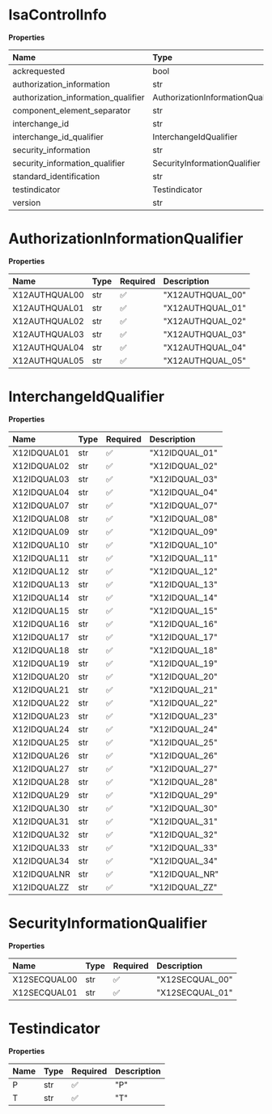 # IsaControlInfo

**Properties**

| Name                                | Type                              | Required | Description |
| :---------------------------------- | :-------------------------------- | :------- | :---------- |
| ackrequested                        | bool                              | ❌       |             |
| authorization_information           | str                               | ❌       |             |
| authorization_information_qualifier | AuthorizationInformationQualifier | ❌       |             |
| component_element_separator         | str                               | ❌       |             |
| interchange_id                      | str                               | ❌       |             |
| interchange_id_qualifier            | InterchangeIdQualifier            | ❌       |             |
| security_information                | str                               | ❌       |             |
| security_information_qualifier      | SecurityInformationQualifier      | ❌       |             |
| standard_identification             | str                               | ❌       |             |
| testindicator                       | Testindicator                     | ❌       |             |
| version                             | str                               | ❌       |             |

# AuthorizationInformationQualifier

**Properties**

| Name          | Type | Required | Description      |
| :------------ | :--- | :------- | :--------------- |
| X12AUTHQUAL00 | str  | ✅       | "X12AUTHQUAL_00" |
| X12AUTHQUAL01 | str  | ✅       | "X12AUTHQUAL_01" |
| X12AUTHQUAL02 | str  | ✅       | "X12AUTHQUAL_02" |
| X12AUTHQUAL03 | str  | ✅       | "X12AUTHQUAL_03" |
| X12AUTHQUAL04 | str  | ✅       | "X12AUTHQUAL_04" |
| X12AUTHQUAL05 | str  | ✅       | "X12AUTHQUAL_05" |

# InterchangeIdQualifier

**Properties**

| Name        | Type | Required | Description    |
| :---------- | :--- | :------- | :------------- |
| X12IDQUAL01 | str  | ✅       | "X12IDQUAL_01" |
| X12IDQUAL02 | str  | ✅       | "X12IDQUAL_02" |
| X12IDQUAL03 | str  | ✅       | "X12IDQUAL_03" |
| X12IDQUAL04 | str  | ✅       | "X12IDQUAL_04" |
| X12IDQUAL07 | str  | ✅       | "X12IDQUAL_07" |
| X12IDQUAL08 | str  | ✅       | "X12IDQUAL_08" |
| X12IDQUAL09 | str  | ✅       | "X12IDQUAL_09" |
| X12IDQUAL10 | str  | ✅       | "X12IDQUAL_10" |
| X12IDQUAL11 | str  | ✅       | "X12IDQUAL_11" |
| X12IDQUAL12 | str  | ✅       | "X12IDQUAL_12" |
| X12IDQUAL13 | str  | ✅       | "X12IDQUAL_13" |
| X12IDQUAL14 | str  | ✅       | "X12IDQUAL_14" |
| X12IDQUAL15 | str  | ✅       | "X12IDQUAL_15" |
| X12IDQUAL16 | str  | ✅       | "X12IDQUAL_16" |
| X12IDQUAL17 | str  | ✅       | "X12IDQUAL_17" |
| X12IDQUAL18 | str  | ✅       | "X12IDQUAL_18" |
| X12IDQUAL19 | str  | ✅       | "X12IDQUAL_19" |
| X12IDQUAL20 | str  | ✅       | "X12IDQUAL_20" |
| X12IDQUAL21 | str  | ✅       | "X12IDQUAL_21" |
| X12IDQUAL22 | str  | ✅       | "X12IDQUAL_22" |
| X12IDQUAL23 | str  | ✅       | "X12IDQUAL_23" |
| X12IDQUAL24 | str  | ✅       | "X12IDQUAL_24" |
| X12IDQUAL25 | str  | ✅       | "X12IDQUAL_25" |
| X12IDQUAL26 | str  | ✅       | "X12IDQUAL_26" |
| X12IDQUAL27 | str  | ✅       | "X12IDQUAL_27" |
| X12IDQUAL28 | str  | ✅       | "X12IDQUAL_28" |
| X12IDQUAL29 | str  | ✅       | "X12IDQUAL_29" |
| X12IDQUAL30 | str  | ✅       | "X12IDQUAL_30" |
| X12IDQUAL31 | str  | ✅       | "X12IDQUAL_31" |
| X12IDQUAL32 | str  | ✅       | "X12IDQUAL_32" |
| X12IDQUAL33 | str  | ✅       | "X12IDQUAL_33" |
| X12IDQUAL34 | str  | ✅       | "X12IDQUAL_34" |
| X12IDQUALNR | str  | ✅       | "X12IDQUAL_NR" |
| X12IDQUALZZ | str  | ✅       | "X12IDQUAL_ZZ" |

# SecurityInformationQualifier

**Properties**

| Name         | Type | Required | Description     |
| :----------- | :--- | :------- | :-------------- |
| X12SECQUAL00 | str  | ✅       | "X12SECQUAL_00" |
| X12SECQUAL01 | str  | ✅       | "X12SECQUAL_01" |

# Testindicator

**Properties**

| Name | Type | Required | Description |
| :--- | :--- | :------- | :---------- |
| P    | str  | ✅       | "P"         |
| T    | str  | ✅       | "T"         |

